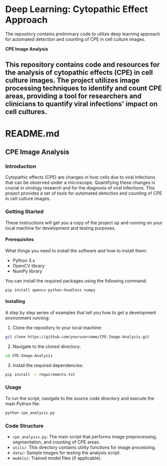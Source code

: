 # Deep Learning: Cytopathic Effect Approach
The repository contains preliminary code to utilize deep learning approach for automated detection and counting of CPE in cell culture images.

**CPE Image Analysis**

This repository contains code and resources for the analysis of cytopathic effects (CPE) in cell culture images. The project utilizes image processing techniques to identify and count CPE areas, providing a tool for researchers and clinicians to quantify viral infections' impact on cell cultures.
---

# README.md

## CPE Image Analysis

### Introduction

Cytopathic effects (CPE) are changes in host cells due to viral infections that can be observed under a microscope. Quantifying these changes is crucial in virology research and for the diagnosis of viral infections. This project provides a set of tools for automated detection and counting of CPE in cell culture images.

### Getting Started

These instructions will get you a copy of the project up and running on your local machine for development and testing purposes.

#### Prerequisites

What things you need to install the software and how to install them:

- Python 3.x
- OpenCV library
- NumPy library

You can install the required packages using the following command:

```bash
pip install opencv-python-headless numpy
```

#### Installing

A step by step series of examples that tell you how to get a development environment running:

1. Clone the repository to your local machine:

```bash
git clone https://github.com/yourusername/CPE-Image-Analysis.git
```

2. Navigate to the cloned directory:

```bash
cd CPE-Image-Analysis
```

3. Install the required dependencies:

```bash
pip install -r requirements.txt
```

### Usage

To run the script, navigate to the source code directory and execute the main Python file:

```bash
python cpe_analysis.py
```

### Code Structure

- `cpe_analysis.py`: The main script that performs image preprocessing, segmentation, and counting of CPE areas.
- `utils/`: This directory contains utility functions for image processing.
- `data/`: Sample images for testing the analysis script.
- `models/`: Trained model files (if applicable).
